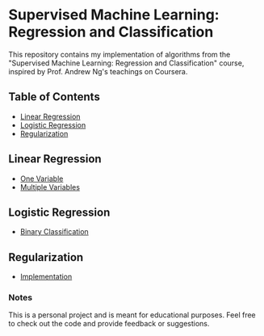 # Supervised Machine Learning: Regression and Classification

This repository contains my implementation of algorithms from the "Supervised Machine Learning: Regression and Classification" course, inspired by Prof. Andrew Ng's teachings on Coursera.

## Table of Contents
- [Linear Regression](#linear-regression)
- [Logistic Regression](#logistic-regression)
- [Regularization](#regularization)

## Linear Regression
- [One Variable](./LinearRegressionOneVariable/)
- [Multiple Variables](./LinearRegressionMultipleVariables/)

## Logistic Regression
- [Binary Classification](./LogisticRegressionBinary/)

## Regularization
- [Implementation](./Regularization/)

### Notes
This is a personal project and is meant for educational purposes. Feel free to check out the code and provide feedback or suggestions.

